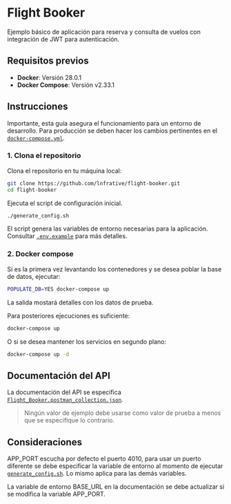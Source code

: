 # Flight Booker

Ejemplo básico de aplicación para reserva y consulta de vuelos con integración de JWT para autenticación.

## Requisitos previos

- **Docker**: Versión 28.0.1
- **Docker Compose**: Versión v2.33.1

## Instrucciones

Importante, esta guía asegura el funcionamiento para un entorno de desarrollo. Para producción se deben hacer los cambios pertinentes en el [`docker-compose.yml`](./docker-compose.yml).

### 1. Clona el repositorio

Clona el repositorio en tu máquina local:

```bash
git clone https://github.com/lnfrative/flight-booker.git
cd flight-booker
```

Ejecuta el script de configuración inicial.

```bash
./generate_config.sh
```

El script genera las variables de entorno necesarias para la aplicación. Consultar [`.env.example`](./.env.example) para más detalles.


### 2. Docker compose

Si es la primera vez levantando los contenedores y se desea poblar la base de datos, ejecutar:

```bash
POPULATE_DB=YES docker-compose up
```

La salida mostará detalles con los datos de prueba.

Para posteriores ejecuciones es suficiente:

```bash
docker-compose up
```

O si se desea mantener los servicios en segundo plano:

```bash
docker-compose up -d
```

## Documentación del API

La documentación del API se especifica [`Flight_Booker.postman_collection.json`](./docs/Flight_Booker.postman_collection.json).

> Ningún valor de ejemplo debe usarse como valor de prueba a menos que se especifique lo contrario.

## Consideraciones

APP_PORT escucha por defecto el puerto 4010, para usar un puerto diferente se debe especificar la variable de entorno al momento de ejecutar [`generate_config.sh`](./generate_config.sh). Lo mismo aplica para las demás variables.

La variable de entorno BASE_URL en la documentación se debe actualizar si se modifica la variable APP_PORT.